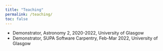```yaml
---
title: "Teaching"
permalink: /teaching/
toc: false
---
```


* Demonstrator, Astronomy 2, 2020-2022, University of Glasgow
* Demonstrator, SUPA Software Carpentry, Feb-Mar 2022, University of Glasgow
